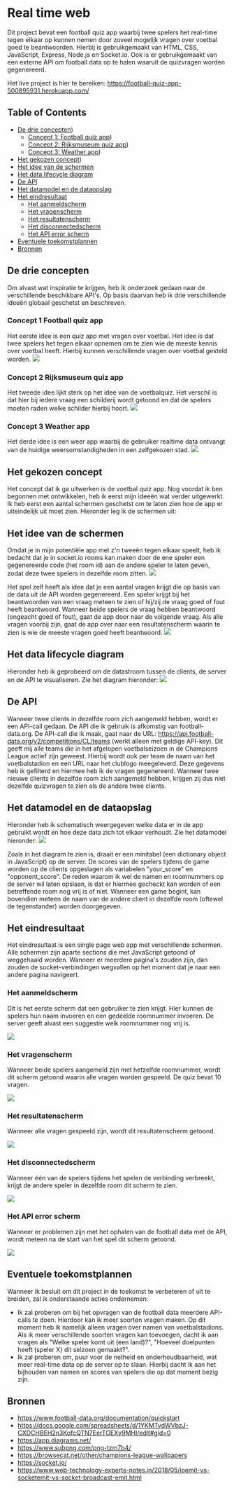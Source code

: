 # Real time web
Dit project bevat een football quiz app waarbij twee spelers het real-time tegen elkaar op kunnen nemen door zoveel mogelijk vragen over voetbal goed te beantwoorden. Hierbij is gebruikgemaakt van HTML, CSS, JavaScript, Express, Node.js en Socket.io. Ook is er gebruikgemaakt van een externe API om football data op te halen waaruit de quizvragen worden gegenereerd.

Het live project is hier te bereiken: https://football-quiz-app-500895931.herokuapp.com/

## Table of Contents
  * [De drie concepten](#de-drie-concepten))
    + [Concept 1: Football quiz app](#concept-1-football-quiz-app))
    + [Concept 2: Rijksmuseum quiz app](#concept-2-rijksmuseum-quiz-app))
    + [Concept 3: Weather app](#concept-3-weather-app))
  * [Het gekozen concept](#het-gekozen-concept))
  * [Het idee van de schermen](#het-idee-van-de-schermen)
  * [Het data lifecycle diagram](#het-data-lifecycle-diagram)
  * [De API](#de-api)
  * [Het datamodel en de dataopslag](#het-datamodel-en-de-dataopslag)
  * [Het eindresultaat](#het-eindresultaat)
    + [Het aanmeldscherm](#het-aanmeldscherm)
    + [Het vragenscherm](#het-vragenscherm)
    + [Het resultatenscherm](#het-resultatenscherm)
    + [Het disconnectedscherm](#het-disconnectedscherm)
    + [Het API error scherm](#het-API-error-scherm)
  * [Eventuele toekomstplannen](#eventuele-toekomstplannen)
  * [Bronnen](#bronnen)

## De drie concepten
Om alvast wat inspiratie te krijgen, heb ik onderzoek gedaan naar de verschillende beschikbare API's. Op basis daarvan heb ik drie verschillende ideeën globaal geschetst en beschreven.

### Concept 1 Football quiz app
Het eerste idee is een quiz app met vragen over voetbal. Het idee is dat twee spelers het tegen elkaar opnemen om te zien wie de meeste kennis over voetbal heeft. Hierbij kunnen verschillende vragen over voetbal gesteld worden.
![](projectbeschrijving_images/c1_football_quiz_app.jpg)

### Concept 2 Rijksmuseum quiz app
Het tweede idee lijkt sterk op het idee van de voetbalquiz. Het verschil is dat hier bij iedere vraag een schilderij wordt getoond en dat de spelers moeten raden welke schilder hierbij hoort.
![](projectbeschrijving_images/c2_rijksmuseum_quiz_app.jpg)

### Concept 3 Weather app
Het derde idee is een weer app waarbij de gebruiker realtime data ontvangt van de huidige weersomstandigheden in een zelfgekozen stad.
![](projectbeschrijving_images/c3_weather_app.jpg)

## Het gekozen concept
Het concept dat ik ga uitwerken is de voetbal quiz app. Nog voordat ik ben begonnen met ontwikkelen, heb ik eerst mijn ideeën wat verder uitgewerkt. Ik heb eerst een aantal schermen geschetst om te laten zien hoe de app er uiteindelijk uit moet zien. Hieronder leg ik de schermen uit:

## Het idee van de schermen
Omdat je in mijn potentiële app met z'n tweeën tegen elkaar speelt, heb ik bedacht dat je in socket.io rooms kan maken door de ene speler een gegenereerde code (het room id) aan de andere speler te laten geven, zodat deze twee spelers in dezelfde room zitten.
![](projectbeschrijving_images/spelers_connecten.jpg)

Het spel zelf heeft als idee dat je een aantal vragen krijgt die op basis van de data uit de API worden gegenereerd. Een speler krijgt bij het beantwoorden van een vraag meteen te zien of hij/zij de vraag goed of fout heeft beantwoord. Wanneer beide spelers de vraag hebben beantwoord (ongeacht goed of fout), gaat de app door naar de volgende vraag. Als alle vragen voorbij zijn, gaat de app over naar een resultatenscherm waarin te zien is wie de meeste vragen goed heeft beantwoord.
![](projectbeschrijving_images/game_en_resultaten.png)

## Het data lifecycle diagram
Hieronder heb ik geprobeerd om de datastroom tussen de clients, de server en de API te visualiseren.
Zie het diagram hieronder:
![](projectbeschrijving_images/data_lifecycle_diagram.png)

## De API
Wanneer twee clients in dezelfde room zich aangemeld hebben, wordt er een API-call gedaan. De API die ik gebruik is afkomstig van football-data.org. De API-call die ik maak, gaat naar de URL: https://api.football-data.org/v2/competitions/CL/teams (werkt alleen met geldige API-key). Dit geeft mij alle teams die in het afgelopen voetbalseizoen in de Champions League actief zijn geweest. Hierbij wordt ook per team de naam van het voetbalstadion en een URL naar het clublogo meegeleverd. Deze gegevens heb ik gefilterd en hiermee heb ik de vragen gegenereerd.
Wanneer twee nieuwe clients in dezelfde room zich aangemeld hebben, krijgen zij dus niet dezelfde quizvragen te zien als de andere twee clients.

## Het datamodel en de dataopslag
Hieronder heb ik schematisch weergegeven welke data er in de app gebruikt wordt en hoe deze data zich tot elkaar verhoudt. Zie het datamodel hieronder:
![](projectbeschrijving_images/datamodel.png)

Zoals in het diagram te zien is, draait er een minitabel (een dictionary object in JavaScript) op de server. De scores van de spelers tijdens de game worden op de clients opgeslagen als variabelen "your_score" en "opponent_score". De reden waarom ik wel de namen en roomnummers op de server wil laten opslaan, is dat er hiermee gecheckt kan worden of een betreffende room nog vrij is of niet. Wanneer een game begint, kan bovendien meteen de naam van de andere client in dezelfde room (oftewel de tegenstander) worden doorgegeven.

## Het eindresultaat
Het eindresultaat is een single page web app met verschillende schermen. Alle schermen zijn aparte sections die met JavaScript getoond of weggehaald worden. Wanneer er meerdere pagina's zouden zijn, dan zouden de socket-verbindingen wegvallen op het moment dat je naar een andere pagina navigeert.

### Het aanmeldscherm
Dit is het eerste scherm dat een gebruiker te zien krijgt. Hier kunnen de spelers hun naam invoeren en een gedeelde roomnummer invoeren. De server geeft alvast een suggestie welk roomnummer nog vrij is.

![](projectbeschrijving_images/eindresultaat_1.png)

### Het vragenscherm
Wanneer beide spelers aangemeld zijn met hetzelfde roomnummer, wordt dit scherm getoond waarin alle vragen worden gespeeld. De quiz bevat 10 vragen.

![](projectbeschrijving_images/eindresultaat_2.png)

### Het resultatenscherm
Wanneer alle vragen gespeeld zijn, wordt dit resultatenscherm getoond.

![](projectbeschrijving_images/eindresultaat_3.png)

### Het disconnectedscherm
Wanneer één van de spelers tijdens het spelen de verbinding verbreekt, krijgt de andere speler in dezelfde room dit scherm te zien.

![](projectbeschrijving_images/eindresultaat_4.png)

### Het API error scherm
Wanneer er problemen zijn met het ophalen van de football data met de API, wordt meteen na de start van het spel dit scherm getoond.

![](projectbeschrijving_images/eindresultaat_5.png)

## Eventuele toekomstplannen
Wanneer ik besluit om dit project in de toekomst te verbeteren of uit te breiden, zal ik onderstaande acties ondernemen:
- Ik zal proberen om bij het opvragen van de football data meerdere API-calls te doen. Hierdoor kan ik meer soorten vragen maken. Op dit moment heb ik namelijk alleen vragen over namen van voetbalstadions. Als ik meer verschillende soorten vragen kan toevoegen, dacht ik aan vragen als "Welke speler komt uit (een land)?", "Hoeveel doelpunten heeft (speler X) dit seizoen gemaakt?".
- Ik zal proberen om, puur voor de netheid en onderhoudbaarheid, wat meer real-time data op de server op te slaan. Hierbij dacht ik aan het bijhouden van namen en scores van spelers die op dat moment bezig zijn.

## Bronnen
- https://www.football-data.org/documentation/quickstart
- https://docs.google.com/spreadsheets/d/1YKMTvdWVbzJ-CXDCHBEH2n3KofcQTN7EerTOEXy9MHI/edit#gid=0
- https://app.diagrams.net/
- https://www.subpng.com/png-tzm7b4/
- https://browsecat.net/other/champions-league-wallpapers
- https://socket.io/
- https://www.web-technology-experts-notes.in/2018/05/ioemit-vs-socketemit-vs-socket-broadcast-emit.html